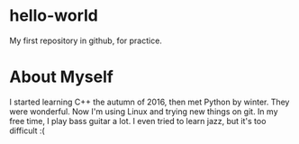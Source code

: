 # hello-world
My first repository in github, for practice.

# About Myself
I started learning C++ the autumn of 2016, then met Python by winter. They were
wonderful. Now I'm using Linux and trying new things on git.
In my free time, I play bass guitar a lot. I even tried to learn jazz, but it's
too difficult :(
